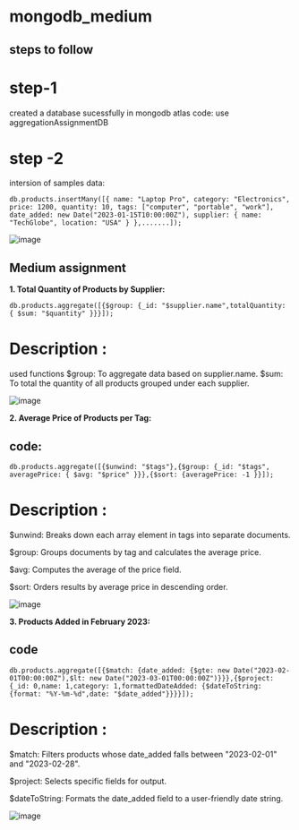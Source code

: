 # mongodb_medium

## steps to follow 
# step-1

  created a database sucessfully in mongodb atlas
code: use aggregationAssignmentDB
# step -2
intersion of samples data:

    db.products.insertMany([{ name: "Laptop Pro", category: "Electronics", price: 1200, quantity: 10, tags: ["computer", "portable", "work"], date_added: new Date("2023-01-15T10:00:00Z"), supplier: { name: "TechGlobe", location: "USA" } },.......]);

![image](https://github.com/user-attachments/assets/dab412b8-4f27-47b6-b076-b2949ab927f5)



##  Medium assignment

**1. Total Quantity of Products by Supplier:**
     
  
    db.products.aggregate([{$group: {_id: "$supplier.name",totalQuantity: { $sum: "$quantity" }}}]);

  # Description : 
  used  functions 
  $group: To aggregate data based on supplier.name.
  $sum: To total the quantity of all products grouped under each supplier.

  ![image](https://github.com/user-attachments/assets/e1f8d386-d001-4bbb-8bd6-24d703d3578e)

**2. Average Price of Products per Tag:**
 ## code:
    db.products.aggregate([{$unwind: "$tags"},{$group: {_id: "$tags", averagePrice: { $avg: "$price" }}},{$sort: {averagePrice: -1 }}]);
  # Description :
  $unwind: Breaks down each array element in tags into separate documents.

  $group: Groups documents by tag and calculates the average price.

  $avg: Computes the average of the price field.

  $sort: Orders results by average price in descending order.
  
  ![image](https://github.com/user-attachments/assets/90c4d2b5-bedc-4006-a678-021e9a76387f)


**3. Products Added in February 2023:**
   ## code 
    db.products.aggregate([{$match: {date_added: {$gte: new Date("2023-02-01T00:00:00Z"),$lt: new Date("2023-03-01T00:00:00Z")}}},{$project: {_id: 0,name: 1,category: 1,formattedDateAdded: {$dateToString: {format: "%Y-%m-%d",date: "$date_added"}}}}]);

# Description :
$match: Filters products whose date_added falls between "2023-02-01" and "2023-02-28".

$project: Selects specific fields for output.

$dateToString: Formats the date_added field to a user-friendly date string.

![image](https://github.com/user-attachments/assets/f8ab3a96-0e67-4c2f-a591-ff2323aa5c04)
